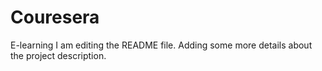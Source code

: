 # Couresera
E-learning
I am editing the README file. Adding some more details about the project description.
